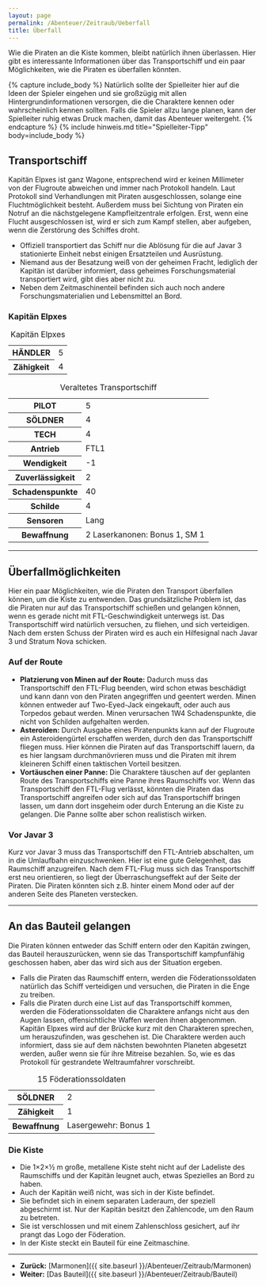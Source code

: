 ```yaml
---
layout: page
permalink: /Abenteuer/Zeitraub/Ueberfall
title: Überfall
---
```


Wie die Piraten an die Kiste kommen, bleibt natürlich ihnen überlassen. Hier gibt es interessante Informationen über das Transportschiff und ein paar Möglichkeiten, wie die Piraten es überfallen könnten.

{% capture include_body %}
Natürlich sollte der Spielleiter hier auf die Ideen der Spieler eingehen und sie großzügig mit allen Hintergrundinformationen versorgen, die die Charaktere kennen oder wahrscheinlich kennen sollten. Falls die Spieler allzu lange planen, kann der Spielleiter ruhig etwas Druck machen, damit das Abenteuer weitergeht.
{% endcapture %}
{% include hinweis.md title="Spielleiter-Tipp" body=include_body %}

## Transportschiff

Kapitän Elpxes ist ganz Wagone, entsprechend wird er keinen Millimeter von der Flugroute abweichen und immer nach Protokoll handeln. Laut Protokoll sind Verhandlungen mit Piraten ausgeschlossen, solange eine Fluchtmöglichkeit besteht. Außerdem muss bei Sichtung von Piraten ein Notruf an die nächstgelegene Kampfleitzentrale erfolgen. Erst, wenn eine Flucht ausgeschlossen ist, wird er sich zum Kampf stellen, aber aufgeben, wenn die Zerstörung des Schiffes droht.

- Offiziell transportiert das Schiff nur die Ablösung für die auf Javar 3 stationierte Einheit nebst einigen Ersatzteilen und Ausrüstung.
- Niemand aus der Besatzung weiß von der geheimen Fracht, lediglich der Kapitän ist darüber informiert, dass geheimes Forschungsmaterial transportiert wird, gibt dies aber nicht zu.
- Neben dem Zeitmaschinenteil befinden sich auch noch andere Forschungsmaterialien und Lebensmittel an Bord.

### Kapitän Elpxes

<table>
<caption>Kapitän Elpxes</caption>
<tbody>
<tr><th>HÄNDLER</th><td>5</td></tr>
<tr><th>Zähigkeit</th><td>4</td></tr>
</tbody>
</table>

<table>
<caption>Veraltetes Transportschiff</caption>
<tbody>
<tr><th>PILOT</th><td>5</td></tr>
<tr><th>SÖLDNER</th><td>4</td></tr>
<tr><th>TECH</th><td>4</td></tr>
<tr><th>Antrieb</th><td>FTL1</td></tr>
<tr><th>Wendigkeit</th><td>-1</td></tr>
<tr><th>Zuverlässigkeit</th><td>2</td></tr>
<tr><th>Schadenspunkte</th><td>40</td></tr>
<tr><th>Schilde</th><td>4</td></tr>
<tr><th>Sensoren</th><td>Lang</td></tr>
<tr><th>Bewaffnung</th><td>2 Laserkanonen: Bonus 1, SM 1</td></tr>
</tbody>
</table>

***

## Überfallmöglichkeiten

Hier ein paar Möglichkeiten, wie die Piraten den Transport überfallen können, um die Kiste zu entwenden. Das grundsätzliche Problem ist, das die Piraten nur auf das Transportschiff schießen und gelangen können, wenn es gerade nicht mit FTL-Geschwindigkeit unterwegs ist. Das Transportschiff wird natürlich versuchen, zu fliehen, und sich verteidigen. Nach dem ersten Schuss der Piraten wird es auch ein Hilfesignal nach Javar 3 und Stratum Nova schicken.

### Auf der Route

- **Platzierung von Minen auf der Route:** Dadurch muss das Transportschiff den FTL-Flug beenden, wird schon etwas beschädigt und kann dann von den Piraten angegriffen und geentert werden. Minen können entweder auf Two-Eyed-Jack eingekauft, oder auch aus Torpedos gebaut werden. Minen verursachen 1W4 Schadenspunkte, die nicht von Schilden aufgehalten werden.
- **Asteroiden:** Durch Ausgabe eines Piratenpunkts kann auf der Flugroute ein Asteroidengürtel erschaffen werden, durch den das Transportschiff fliegen muss. Hier können die Piraten auf das Transportschiff lauern, da es hier langsam durchmanövrieren muss und die Piraten mit ihrem kleineren Schiff einen taktischen Vorteil besitzen.
- **Vortäuschen einer Panne:** Die Charaktere täuschen auf der geplanten Route des Transportschiffs eine Panne ihres Raumschiffs vor. Wenn das Transportschiff den FTL-Flug verlässt, könnten die Piraten das Transportschiff angreifen oder sich auf das Transportschiff bringen lassen, um dann dort insgeheim oder durch Enterung an die Kiste zu gelangen. Die Panne sollte aber schon realistisch wirken.

### Vor Javar 3

Kurz vor Javar 3 muss das Transportschiff den FTL-Antrieb abschalten, um in die Umlaufbahn einzuschwenken. Hier ist eine gute Gelegenheit, das Raumschiff anzugreifen. Nach dem FTL-Flug muss sich das Transportschiff erst neu orientieren, so liegt der Überraschungseffekt auf der Seite der Piraten. Die Piraten könnten sich z.B. hinter einem Mond oder auf der anderen Seite des Planeten verstecken.

***

## An das Bauteil gelangen

Die Piraten können entweder das Schiff entern oder den Kapitän zwingen, das Bauteil herauszurücken, wenn sie das Transportschiff kampfunfähig geschossen haben, aber das wird sich aus der Situation ergeben.

- Falls die Piraten das Raumschiff entern, werden die Föderationssoldaten natürlich das Schiff verteidigen und versuchen, die Piraten in die Enge zu treiben.
- Falls die Piraten durch eine List auf das Transportschiff kommen, werden die Föderationssoldaten die Charaktere anfangs nicht aus den Augen lassen, offensichtliche Waffen werden ihnen abgenommen. Kapitän Elpxes wird auf der Brücke kurz mit den Charakteren sprechen, um herauszufinden, was geschehen ist. Die Charaktere werden auch informiert, dass sie auf dem nächsten bewohnten Planeten abgesetzt werden, außer wenn sie für ihre Mitreise bezahlen. So, wie es das Protokoll für gestrandete Weltraumfahrer vorschreibt.

<table>
<caption>15 Föderationssoldaten</caption>
<tbody>
<tr><th>SÖLDNER</th><td>2</td></tr>
<tr><th>Zähigkeit</th><td>1</td></tr>
<tr><th>Bewaffnung</th><td>Lasergewehr: Bonus 1</td></tr>
</tbody>
</table>

### Die Kiste

- Die 1×2×&frac12; m große, metallene Kiste steht nicht auf der Ladeliste des Raumschiffs und der Kapitän leugnet auch, etwas Spezielles an Bord zu haben.
- Auch der Kapitän weiß nicht, was sich in der Kiste befindet.
- Sie befindet sich in einem separaten Laderaum, der speziell abgeschirmt ist. Nur der Kapitän besitzt den Zahlencode, um den Raum zu betreten.
- Sie ist verschlossen und mit einem Zahlenschloss gesichert, auf ihr prangt das Logo der Föderation.
- In der Kiste steckt ein Bauteil für eine Zeitmaschine.

***

- **Zurück:** [Marmonen]({{ site.baseurl }}/Abenteuer/Zeitraub/Marmonen)
- **Weiter:** [Das Bauteil]({{ site.baseurl }}/Abenteuer/Zeitraub/Bauteil)
